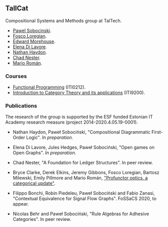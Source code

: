## TallCat

Compositional Systems and Methods group at TalTech.

 -  [Pawel Sobocinski](https://www.ioc.ee/~pawel/).
 -  [Fosco Loregian](http://tetrapharmakon.github.io).
 -  [Edward Morehouse](https://emorehouse.wescreates.wesleyan.edu/).
 -  [Elena Di Lavore](somelink).
 -  [Nathan Haydon](somelink).
 -  [Chad Nester](somelink).
 -  [Mario Román](https://mroman42.github.io/).

### Courses

-   [Functional Programming](CourseFunctionalProgramming.html) (ITI0212).
-   [Introduction to Category Theory and its applications](CourseCategoryTheory.html) (ITI9200).

### Publications

The research of the group is supported by the ESF funded Estonian IT
Academy research measure (project 2014-2020.4.05.19-0001).

 * Nathan Haydon, Paweł Sobociński, "Compositional Diagrammatic
   First-Order Logic".  *In preparation.*

 * Elena Di Lavore, Jules Hedges, Paweł Sobociński, "Open games on
   Open Graphs". *In preparation.*

 * Chad Nester, "A Foundation for Ledger Structures". In peer review.

 * Bryce Clarke, Derek Elkins, Jeremy Gibbons, Fosco Loregian, Bartosz
   Milewski, Emily Pillmore and Mario Román, 
   ["Profunctor optics, a categorical update"](https://arxiv.org/abs/2001.07488).

 * Filippo Bonchi, Robin Piedeleu, Paweł Sobociński and Fabio Zanasi, "Contextual 
   Equivalence for Signal Flow Graphs". FoSSaCS 2020, to appear.

 * Nicolas Behr and Paweł Sobociński, "Rule Algebras for Adhesive Categories". In peer review.
